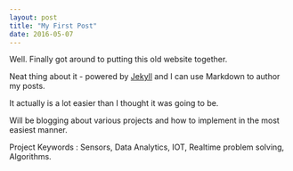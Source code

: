 ```yaml
---
layout: post
title: "My First Post"
date: 2016-05-07
---
```


Well. Finally got around to putting this old website together.

Neat thing about it - powered by [Jekyll](http://jekyllrb.com) and I can use Markdown to author my posts. 

It actually is a lot easier than I thought it was going to be.

Will be blogging about various projects and how to implement in the most easiest manner.

Project Keywords : Sensors, Data Analytics, IOT, Realtime problem solving, Algorithms.
